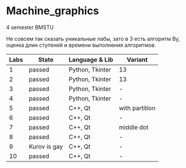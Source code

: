 # Machine_graphics
4 semester BMSTU

Не совсем так сказать уникальные лабы, зато в 3 есть алгоритм Ву, оценка длин ступеней и времени выполнения алгоритмов.

| Labs | State | Language & Lib | Variant |
| --- | --- | --- | --- |
| 1 | passed | Python, Tkinter | 13 |
| 2 | passed | Python, Tkinter | 13 |
| 3 | passed | Python, Tkinter | - |
| 4 | passed | Python, Tkinter | - |
| 5 | passed | C++, Qt | with partition |
| 6 | passed | C++, Qt | - |
| 7 | passed | C++, Qt | middle dot |
| 8 | passed | C++, Qt | - |
| 9 | Kurov is gay | C++, Qt | - |
| 10 | passed | C++, Qt | - |
